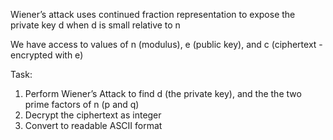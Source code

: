 Wiener’s attack uses continued fraction representation to expose the private key d when d is small
relative to n

We have access to values of n (modulus), e (public key), and c (ciphertext - encrypted with e)

Task: 
1. Perform Wiener’s Attack to find d (the private key), and the the two prime factors of n (p and q)
2. Decrypt the ciphertext as integer
3. Convert to readable ASCII format